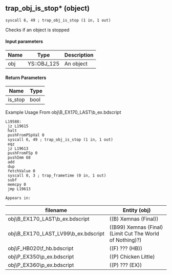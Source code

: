 ## trap_obj_is_stop* (object)

`syscall 6, 49 ; trap_obj_is_stop (1 in, 1 out)`

Checks if an object is stopped

#### Input parameters
| Name | Type | Description
|------|------|------------
| obj   | YS::OBJ_125   | An object


#### Return Parameters
| Name | Type
|------|-----
| is_stop   | bool   
Example Usage From obj\B_EX170_LAST\b_ex.bdscript
```plaintext
L19588:
 jz L19615
 halt 
 pushFromPSpVal 0
 syscall 6, 49 ; trap_obj_is_stop (1 in, 1 out)
 eqz 
 jz L19613
 pushFromFSp 0
 pushImm 68
 add 
 dup 
 fetchValue 0
 syscall 0, 3 ; trap_frametime (0 in, 1 out)
 subf 
 memcpy 0
 jmp L19613
```





	Appears in:
| filename | Entity (obj)
|----------|-------------
| obj\B_EX170_LAST\b_ex.bdscript       | ((B) Xemnas (Final))          
| obj\B_EX170_LAST_LV99\b_ex.bdscript       | ((B99) Xemnas (Final) (Limit Cut The World of Nothing)?)          
| obj\F_HB020\f_hb.bdscript       | ((F) ??? (HB))          
| obj\P_EX350\p_ex.bdscript       | ((P) Chicken Little)          
| obj\P_EX360\p_ex.bdscript       | ((P) ??? (EX))          



